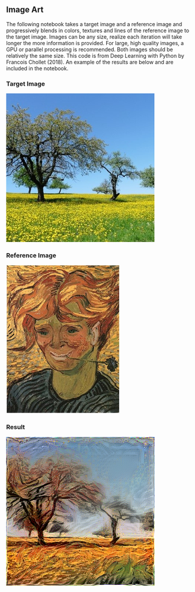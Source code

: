 ## Image Art

The following notebook takes a target image and a reference image and progressively blends in colors, textures and lines of the reference image to the target image. Images can be any size, realize each iteration will take longer the more information is provided. For large, high quality images, a GPU or parallel processing is recommended. Both images should be relatively the same size. This code is from Deep Learning with Python by Francois Chollet (2018). An example of the results are below and are included in the notebook.

### Target Image

![target](tree_2.jpg)

### Reference Image

![ref](1_Vincent.jpg)

### Result

![result](my_result_at_iteration_19.png)


